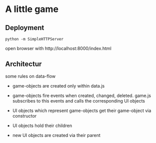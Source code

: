 # A little game

## Deployment

    python -m SimpleHTTPServer

open browser with http://localhost:8000/index.html

## Architectur

some rules on data-flow

* game-objects are created only within data.js

* game-objects fire events when created, changed, deleted. game.js subscribes to this events and calls the corresponding UI objects

* UI objects which represent game-objects get their game-object via constructor

* UI objects hold their children

* new UI objects are created via their parent